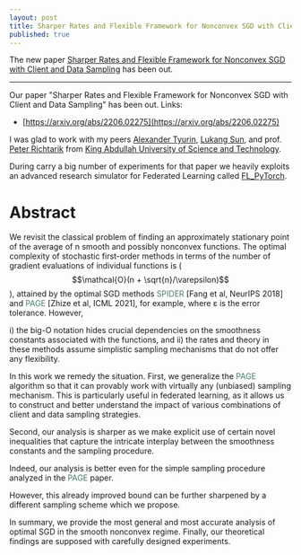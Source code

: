 ```yaml
---
layout: post
title: Sharper Rates and Flexible Framework for Nonconvex SGD with Client and Data Sampling
published: true
---
```


The new paper [Sharper Rates and Flexible Framework for Nonconvex SGD with Client and Data Sampling](https://arxiv.org/abs/2206.02275) has been out.

---

Our paper "Sharper Rates and Flexible Framework for Nonconvex SGD with Client and Data Sampling" has been out. Links:
* [https://arxiv.org/abs/2206.02275](https://arxiv.org/abs/2206.02275)

I was glad to work with my peers [Alexander Tyurin](https://k3nfalt.github.io/), [Lukang Sun](https://lukangsun.github.io/), and prof. [Peter Richtarik](https://richtarik.org/) from [King Abdullah University of Science and Technology](https://cemse.kaust.edu.sa/).

During carry a big number of experiments for that paper we heavily exploits an advanced research simulator for Federated Learning called [FL_PyTorch](https://dl.acm.org/doi/10.1145/3488659.3493775).

# Abstract

We revisit the classical problem of finding an approximately stationary point of the average of n smooth and possibly nonconvex functions. 
The optimal complexity of stochastic first-order methods in terms of the number of gradient evaluations of individual functions is ($$\mathcal{O}(n + \sqrt{n}/\varepsilon)$$), attained by the optimal SGD methods <span style="color:rgb(74,126,104)">SPIDER</span> [Fang et al, NeurIPS 2018] and <span style="color:rgb(74,126,104)">PAGE</span> [Zhize et al, ICML 2021], for example, where ε is the error tolerance. 
However, 

i) the big-O notation hides crucial dependencies on the smoothness constants associated with the functions, and 
ii) the rates and theory in these methods assume simplistic sampling mechanisms that do not offer any flexibility. 

In this work we remedy the situation. First, we generalize the <span style="color:rgb(74,126,104)">PAGE</span> algorithm so that it can provably work with virtually any (unbiased) sampling mechanism. 
This is particularly useful in federated learning, as it allows us to construct and better understand the impact of various combinations of client and data sampling strategies. 

Second, our analysis is sharper as we make explicit use of certain novel inequalities that capture the intricate interplay between the smoothness constants and the sampling procedure. 

Indeed, our analysis is better even for the simple sampling procedure analyzed in the <span style="color:rgb(74,126,104)">PAGE</span> paper. 

However, this already improved bound can be further sharpened by a different sampling scheme which we propose. 

In summary, we provide the most general and most accurate analysis of optimal SGD in the smooth nonconvex regime. Finally, our theoretical findings are supposed with carefully designed experiments.


